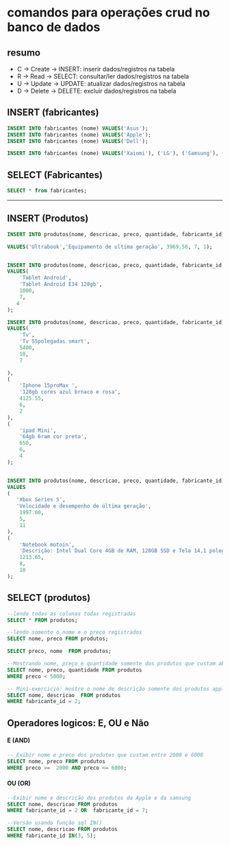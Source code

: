 # comandos para operações crud no banco de dados

## resumo

- C -> Create -> INSERT: inserir dados/registros na tabela
- R -> Read -> SELECT: consultar/ler dados/registros na tabela
- U -> Update -> UPDATE: atualizar dados/registros na tabela
- D -> Delete -> DELETE: excluir dados/registros na tabela

## INSERT (fabricantes)

```sql
INSERT INTO fabricantes (nome) VALUES('Asus');
INSERT INTO fabricantes (nome) VALUES('Apple');
INSERT INTO fabricantes (nome) VALUES('Dell');

INSERT INTO fabricantes (nome) VALUES('Xaiomi'), ('LG'), ('Samsung'), ('Positivo'), ('Microsoft');
```
## SELECT (Fabricantes)
```sql
SELECT * from fabricantes;
```

-----------

## INSERT (Produtos)

```sql
INSERT INTO produtos(nome, descricao, preco, quantidade, fabricante_id)

VALUES('Ultrabook','Equipamento de ultima geração', 3969.56, 7, 1);


INSERT INTO produtos(nome, descricao, preco, quantidade, fabricante_id)
VALUES(
    'Tablet Android',
    'Tablet Android E34 128gb',
    1000,
    7,
   4
);

INSERT INTO produtos(nome, descricao, preco, quantidade, fabricante_id)
VALUES(
    'Tv',
    'Tv 55polegadas smart',
    5400,
    10,
    7

),
(
    'Iphone 15proMax ',
    '128gb cores azul brnaco e rosa',
    4125.55,
    6,
    2
),
(
    'ipad Mini',
    '64gb 6ram cor preta',
    650,
    6,
    4
); 


INSERT INTO produtos(nome, descricao, preco, quantidade, fabricante_id)
VALUES
(
   'Xbox Series S',
   'Velocidade e desempenho de última geração',
    1997.00,
    5,
    11
), 
(
    'Notebook motoin',
    'Descrição: Intel Dual Core 4GB de RAM, 128GB SSD e Tela 14,1 polegadas',
    1213.65,
    8,
    10
);
```

## SELECT (produtos)

```sql
--lendo todas as colunas todas registradas
SELECT * FROM produtos;

--lendo somento o nome e o preço registrados
SELECT nome, preco FROM produtos;

SELECT preco, nome  FROM produtos;

--Mostrando nome, preço e quantidade somente dos produtos que custam abaixo de 5000
SELECT nome, preco, quantidade FROM produtos
WHERE preco < 5000;

-- Mini-exercicio: mostre o nome de descrição somente dos produtos apple
SELECT nome, descricao  FROM produtos
WHERE fabricante_id = 2;
```
## Operadores logicos: E, OU e Não


#### E (AND)
```sql
-- Exibir nome e preco dos produtos que custam entre 2000 e 6000
SELECT nome, preco FROM produtos
WHERE preco >=  2000 AND preco <= 6000;
```


#### OU (OR)

```sql
--Exibir nome e descrição dos produtos da Apple e da samsung
SELECT nome, descricao FROM produtos
WHERE fabricante_id = 2 OR  fabricante_id = 7;

--Versão usando função sql IN()
SELECT nome, descricao FROM produtos
WHERE fabricante_id IN(3, 5);

```